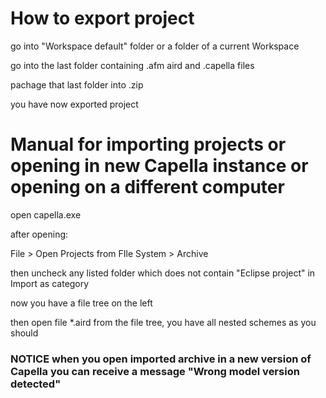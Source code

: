 

# How to export project


go into "Workspace default" folder or a folder of a current Workspace

go into the last folder containing .afm aird and .capella files

pachage that last folder into .zip


you have now exported project



# Manual for importing projects or opening in new Capella instance or opening on a different computer

open capella.exe

after opening:

File > Open Projects from FIle System > Archive

then uncheck any listed folder which does not contain "Eclipse project" in Import as category

now you have a file tree on the left

then open file *.aird from the file tree, you have all nested schemes as you should



### NOTICE when you open imported archive in a new version of Capella you can receive a message "Wrong model version detected"


